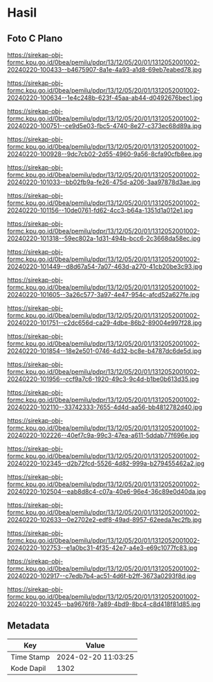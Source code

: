 # Hasil

## Foto C Plano

https://sirekap-obj-formc.kpu.go.id/0bea/pemilu/pdpr/13/12/05/20/01/1312052001002-20240220-100433--b4675907-8a1e-4a93-a1d8-69eb7eabed78.jpg

https://sirekap-obj-formc.kpu.go.id/0bea/pemilu/pdpr/13/12/05/20/01/1312052001002-20240220-100634--1e4c248b-623f-45aa-ab44-d0492676bec1.jpg

https://sirekap-obj-formc.kpu.go.id/0bea/pemilu/pdpr/13/12/05/20/01/1312052001002-20240220-100751--ce9d5e03-fbc5-4740-8e27-c373ec68d89a.jpg

https://sirekap-obj-formc.kpu.go.id/0bea/pemilu/pdpr/13/12/05/20/01/1312052001002-20240220-100928--9dc7cb02-2d55-4960-9a56-8cfa90cfb8ee.jpg

https://sirekap-obj-formc.kpu.go.id/0bea/pemilu/pdpr/13/12/05/20/01/1312052001002-20240220-101033--bb02fb9a-fe26-475d-a206-3aa97878d3ae.jpg

https://sirekap-obj-formc.kpu.go.id/0bea/pemilu/pdpr/13/12/05/20/01/1312052001002-20240220-101156--10de0761-fd62-4cc3-b64a-1351d1a012e1.jpg

https://sirekap-obj-formc.kpu.go.id/0bea/pemilu/pdpr/13/12/05/20/01/1312052001002-20240220-101318--59ec802a-1d31-494b-bcc6-2c3668da58ec.jpg

https://sirekap-obj-formc.kpu.go.id/0bea/pemilu/pdpr/13/12/05/20/01/1312052001002-20240220-101449--d8d67a54-7a07-463d-a270-41cb20be3c93.jpg

https://sirekap-obj-formc.kpu.go.id/0bea/pemilu/pdpr/13/12/05/20/01/1312052001002-20240220-101605--3a26c577-3a97-4e47-954c-afcd52a627fe.jpg

https://sirekap-obj-formc.kpu.go.id/0bea/pemilu/pdpr/13/12/05/20/01/1312052001002-20240220-101751--c2dc656d-ca29-4dbe-86b2-89004e997f28.jpg

https://sirekap-obj-formc.kpu.go.id/0bea/pemilu/pdpr/13/12/05/20/01/1312052001002-20240220-101854--18e2e501-0746-4d32-bc8e-b4787dc6de5d.jpg

https://sirekap-obj-formc.kpu.go.id/0bea/pemilu/pdpr/13/12/05/20/01/1312052001002-20240220-101956--ccf9a7c6-1920-49c3-9c4d-b1be0b613d35.jpg

https://sirekap-obj-formc.kpu.go.id/0bea/pemilu/pdpr/13/12/05/20/01/1312052001002-20240220-102110--33742333-7655-4d4d-aa56-bb4812782d40.jpg

https://sirekap-obj-formc.kpu.go.id/0bea/pemilu/pdpr/13/12/05/20/01/1312052001002-20240220-102226--40ef7c9a-99c3-47ea-a611-5ddab77f696e.jpg

https://sirekap-obj-formc.kpu.go.id/0bea/pemilu/pdpr/13/12/05/20/01/1312052001002-20240220-102345--d2b72fcd-5526-4d82-999a-b279455462a2.jpg

https://sirekap-obj-formc.kpu.go.id/0bea/pemilu/pdpr/13/12/05/20/01/1312052001002-20240220-102504--eab8d8c4-c07a-40e6-96e4-36c89e0d40da.jpg

https://sirekap-obj-formc.kpu.go.id/0bea/pemilu/pdpr/13/12/05/20/01/1312052001002-20240220-102633--0e2702e2-edf8-49ad-8957-62eeda7ec2fb.jpg

https://sirekap-obj-formc.kpu.go.id/0bea/pemilu/pdpr/13/12/05/20/01/1312052001002-20240220-102753--e1a0bc31-4f35-42e7-a4e3-e69c1077fc83.jpg

https://sirekap-obj-formc.kpu.go.id/0bea/pemilu/pdpr/13/12/05/20/01/1312052001002-20240220-102917--c7edb7b4-ac51-4d6f-b2ff-3673a0293f8d.jpg

https://sirekap-obj-formc.kpu.go.id/0bea/pemilu/pdpr/13/12/05/20/01/1312052001002-20240220-103245--ba9676f8-7a89-4bd9-8bc4-c8d418f81d85.jpg


## Metadata

| Key        | Value               |
| ---------- | ------------------- |
| Time Stamp | 2024-02-20 11:03:25 |
| Kode Dapil | 1302                |



